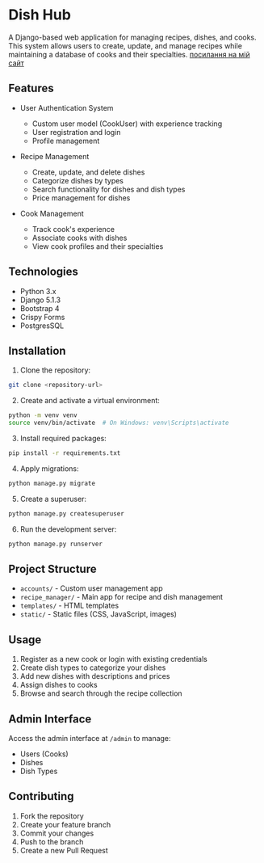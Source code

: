 
# Dish Hub 

A Django-based web application for managing recipes, dishes, and cooks. This system allows users to create, update, and manage recipes while maintaining a database of cooks and their specialties.
[посилання на мій сайт](https://dishhub-h2kt.onrender.com/)
## Features

- User Authentication System
  - Custom user model (CookUser) with experience tracking
  - User registration and login
  - Profile management
  
- Recipe Management
  - Create, update, and delete dishes
  - Categorize dishes by types
  - Search functionality for dishes and dish types
  - Price management for dishes
  
- Cook Management
  - Track cook's experience
  - Associate cooks with dishes
  - View cook profiles and their specialties

## Technologies

- Python 3.x
- Django 5.1.3
- Bootstrap 4
- Crispy Forms
- PostgresSQL

## Installation

1. Clone the repository:

```bash
git clone <repository-url>
```

2. Create and activate a virtual environment:

```bash
python -m venv venv
source venv/bin/activate  # On Windows: venv\Scripts\activate
```

3. Install required packages:

```bash
pip install -r requirements.txt
```

4. Apply migrations:

```bash
python manage.py migrate
```

5. Create a superuser:

```bash
python manage.py createsuperuser
```

6. Run the development server:

```bash
python manage.py runserver
```

## Project Structure

- `accounts/` - Custom user management app
- `recipe_manager/` - Main app for recipe and dish management
- `templates/` - HTML templates
- `static/` - Static files (CSS, JavaScript, images)

## Usage

1. Register as a new cook or login with existing credentials
2. Create dish types to categorize your dishes
3. Add new dishes with descriptions and prices
4. Assign dishes to cooks
5. Browse and search through the recipe collection

## Admin Interface

Access the admin interface at `/admin` to manage:
- Users (Cooks)
- Dishes
- Dish Types

## Contributing

1. Fork the repository
2. Create your feature branch
3. Commit your changes
4. Push to the branch
5. Create a new Pull Request

